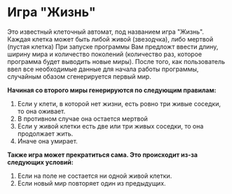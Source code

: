 <h1>Игра "Жизнь"</h1>
Это известный клеточный автомат, под названием игра "Жизнь". Каждая клетка может быть либой живой (звезодчка), либо мертвой (пустая клетка)
При запуске программы Вам предложт ввести длину, ширину мира и количество поколений (количество раз, которое программа будет выводить новые миры).
После того, как пользователь ввел все необходимые данные для начала работы программы, случайным обазом сгенерируется первый мир.

**Начиная со второго миры генерируются по следующим правилам:**
1. Если у клети, в которой нет жизни, есть ровно три живые соседки, то она оживает.
2. В противном случае она остается мертвой
3. Если у живой клетки есть две или три живых соседки, то она продолжает жить.
4. Иначе она умирает.

**Также игра может прекратиться сама. Это происходит из-за следующих условий:**
1. Если на поле не состается ни одной живой клетки.
2. Если новый мир повторяет один из предыдущих.
